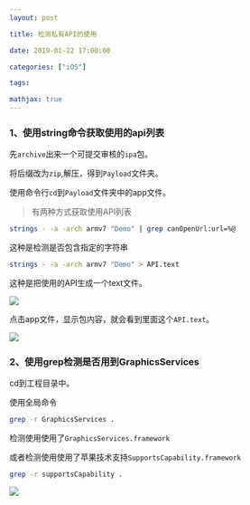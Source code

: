 ```yaml
---
layout: post

title: 检测私有API的使用

date: 2019-01-22 17:00:00

categories: ["iOS"]

tags:

mathjax: true
---
```




### 1、使用string命令获取使用的api列表

先`archive`出来一个可提交审核的`ipa`包。

将后缀改为`zip`,解压，得到`Payload`文件夹。

使用命令行`cd`到`Payload`文件夹中的app文件。

> 有两种方式获取使用API列表

```bash
strings - -a -arch armv7 "Demo" | grep canOpenUrl:url=%@
```

这种是检测是否包含指定的字符串

```bash
strings - -a -arch armv7 "Demo" > API.text
```

这种是把使用的API生成一个text文件。

![](https://cdn.jsdelivr.net/gh/dongjiawang/BlogImage@1.0/img/20190527133454.png)

点击app文件，显示包内容，就会看到里面这个`API.text`。

![](https://cdn.jsdelivr.net/gh/dongjiawang/BlogImage@1.0/img/20190527133653.png)



### 2、使用grep检测是否用到GraphicsServices

cd到工程目录中。

使用全局命令

```bash
grep -r GraphicsServices .
```

检测使用使用了`GraphicsServices.framework`

或者检测使用使用了苹果技术支持`SupportsCapability.framework`

```bash
grep -r supportsCapability .
```
![](https://cdn.jsdelivr.net/gh/dongjiawang/BlogImage@1.0/img/20190527133733.png)